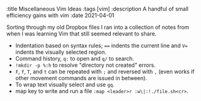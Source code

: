:title Miscellaneous Vim Ideas
:tags [vim]
:description A handful of small efficiency gains with vim
:date 2021-04-01

Sorting through my old Dropbox files I ran into a collection of notes from when I was learning Vim that still seemed relevant to share.

- Indentation based on syntax rules; `==` indents the current line and `V=` indents the visually selected region.
- Command history, `q:` to open and `q/` to search.
- `!mkdir -p %:h` to resolve "directory not created" errors.
- `F`, `f`, `T`, and `t` can be repeated with `;` and reversed with `,` (even works if other movement commands are issued in between).
- To wrap text visually select and use `gq`.
- map key to write and run a file `:map <leader>r :w\|:!./file.sh<cr>`.



